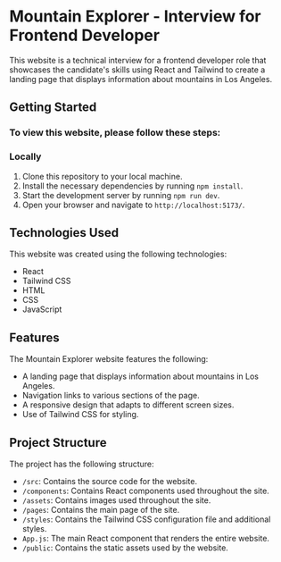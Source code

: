 # Mountain Explorer - Interview for Frontend Developer
This website is a technical interview for a frontend developer role that showcases the candidate's skills using React and Tailwind to create a landing page that displays information about mountains in Los Angeles.

## Getting Started
### To view this website, please follow these steps:

### Locally

1. Clone this repository to your local machine.
2. Install the necessary dependencies by running `npm install`.
3. Start the development server by running `npm run dev`.
4. Open your browser and navigate to `http://localhost:5173/`.

## Technologies Used

This website was created using the following technologies:

- React
- Tailwind CSS
- HTML
- CSS
- JavaScript

## Features
The Mountain Explorer website features the following:

- A landing page that displays information about mountains in Los Angeles.
- Navigation links to various sections of the page.
- A responsive design that adapts to different screen sizes.
- Use of Tailwind CSS for styling.

## Project Structure

The project has the following structure:

- `/src`: Contains the source code for the website.
- `/components`: Contains React components used throughout the site.
- `/assets`: Contains images used throughout the site.
- `/pages`: Contains the main page of the site.
- `/styles`: Contains the Tailwind CSS configuration file and additional styles.
- `App.js`: The main React component that renders the entire website.
- `/public`: Contains the static assets used by the website.




 
 
